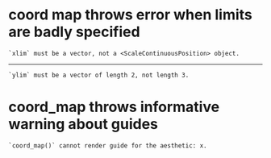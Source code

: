 # coord map throws error when limits are badly specified

    `xlim` must be a vector, not a <ScaleContinuousPosition> object.

---

    `ylim` must be a vector of length 2, not length 3.

# coord_map throws informative warning about guides

    `coord_map()` cannot render guide for the aesthetic: x.


